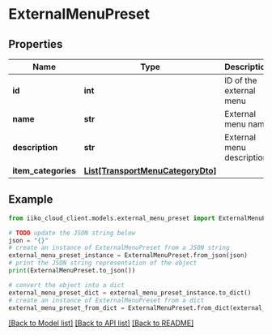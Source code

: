# ExternalMenuPreset


## Properties

Name | Type | Description | Notes
------------ | ------------- | ------------- | -------------
**id** | **int** | ID of the external menu | [optional] 
**name** | **str** | External menu name | [optional] 
**description** | **str** | External menu description | [optional] 
**item_categories** | [**List[TransportMenuCategoryDto]**](TransportMenuCategoryDto.md) |  | [optional] 

## Example

```python
from iiko_cloud_client.models.external_menu_preset import ExternalMenuPreset

# TODO update the JSON string below
json = "{}"
# create an instance of ExternalMenuPreset from a JSON string
external_menu_preset_instance = ExternalMenuPreset.from_json(json)
# print the JSON string representation of the object
print(ExternalMenuPreset.to_json())

# convert the object into a dict
external_menu_preset_dict = external_menu_preset_instance.to_dict()
# create an instance of ExternalMenuPreset from a dict
external_menu_preset_from_dict = ExternalMenuPreset.from_dict(external_menu_preset_dict)
```
[[Back to Model list]](../README.md#documentation-for-models) [[Back to API list]](../README.md#documentation-for-api-endpoints) [[Back to README]](../README.md)


